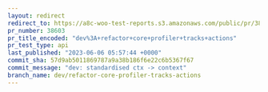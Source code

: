 ```yaml
---
layout: redirect
redirect_to: https://a8c-woo-test-reports.s3.amazonaws.com/public/pr/38603/api/index.html
pr_number: 38603
pr_title_encoded: "dev%3A+refactor+core+profiler+tracks+actions"
pr_test_type: api
last_published: "2023-06-06 05:57:44 +0000"
commit_sha: 57d9ab5011869787a9a38b186f6e22c6b5367f67
commit_message: "dev: standardised ctx -> context"
branch_name: dev/refactor-core-profiler-tracks-actions
---
```

